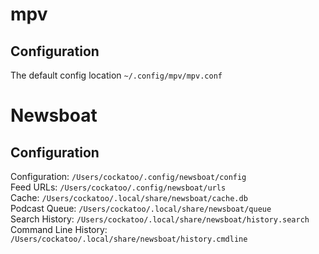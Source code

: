 # mpv
## Configuration 
The default config location ```~/.config/mpv/mpv.conf```

# Newsboat
## Configuration
Configuration:         ```/Users/cockatoo/.config/newsboat/config```  
Feed URLs:             ```/Users/cockatoo/.config/newsboat/urls```  
Cache:                 ```/Users/cockatoo/.local/share/newsboat/cache.db```  
Podcast Queue:         ```/Users/cockatoo/.local/share/newsboat/queue```  
Search History:        ```/Users/cockatoo/.local/share/newsboat/history.search```  
Command Line History:  ```/Users/cockatoo/.local/share/newsboat/history.cmdline```
